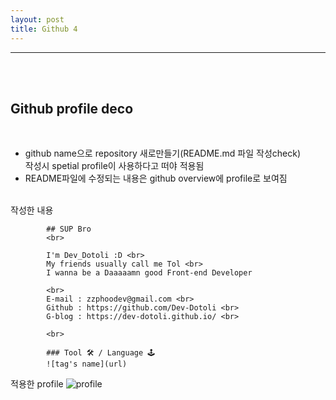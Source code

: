 ```yaml
---
layout: post
title: Github 4
---
```


---

<br><br>

## Github profile deco

<br>

- github name으로 repository 새로만들기(README.md 파일 작성check)<br>
  작성시 spetial profile이 사용하다고 떠야 적용됨<br>
- README파일에 수정되는 내용은 github overview에 profile로 보여짐
  <br><br>

작성한 내용

            ## SUP Bro
            <br>

            I'm Dev_Dotoli :D <br>
            My friends usually call me Tol <br>
            I wanna be a Daaaaamn good Front-end Developer

            <br>
            E-mail : zzphoodev@gmail.com <br>
            Github : https://github.com/Dev-Dotoli <br>
            G-blog : https://dev-dotoli.github.io/ <br>

            <br>

            ### Tool 🛠 / Language 🕹
            ![tag's name](url)

적용한 profile
![profile](https://ifh.cc/g/mdETDt.jpg "small example image")
